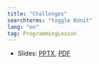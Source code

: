 ```yaml
---
title: "Challenges"
searchterms: "toggle 6Unit"
lang: "en"
tag: ProgrammingLesson
---
```

 <ul>
 <li class="ng-binding">Slides:
 <a href="ProgrammingLessons/Challenges.pptx">PPTX</a>,
 <a href="ProgrammingLessons/Challenges.pdf">PDF</a>
 </li>
 </ul>
